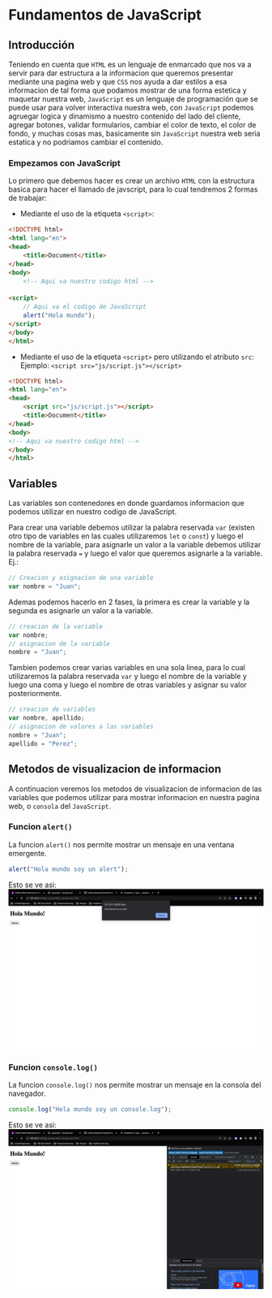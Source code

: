 # Fundamentos de JavaScript
## Introducción
Teniendo en cuenta que `HTML` es un lenguaje de enmarcado que nos va a servir para dar estructura a la informacion que queremos presentar mediante una pagina web y que `CSS` nos ayuda a dar estilos a esa informacion de tal forma que podamos mostrar de una forma estetica y maquetar nuestra web, `JavaScript` es un lenguaje de programación que se puede usar para volver interactiva nuestra web, con `JavaScript` podemos agruegar logica y dinamismo a nuestro contenido del lado del cliente, agregar botones, validar formularios, cambiar el color de texto, el color de fondo, y muchas cosas mas, basicamente sin `JavaScript` nuestra web seria estatica y no podriamos cambiar el contenido.

### Empezamos con JavaScript
Lo primero que debemos hacer es crear un archivo `HTML` con la estructura basica para hacer el llamado de javscript, para lo cual tendremos 2 formas de trabajar:

* Mediante el uso de la etiqueta `<script>`:
    
```html 
<!DOCTYPE html>
<html lang="en">
<head>
    <title>Document</title>
</head>
<body>
    <!-- Aqui va nuestro codigo html --> 

<script>
    // Aqui va el codigo de JavaScript
    alert("Hola mundo");
</script>
</body>
</html>
```
* Mediante el uso de la etiqueta `<script>` pero utilizando el atributo `src`:  
    Ejemplo: `<script src="js/script.js"></script>`
```html 
<!DOCTYPE html>
<html lang="en">
<head>
    <script src="js/script.js"></script>
    <title>Document</title>
</head>
<body>
<!-- Aqui va nuestro codigo html --> 
</body>
</html>
```
## Variables
Las variables son contenedores en donde guardamos informacion que podemos utilizar en nuestro codigo de JavaScript. 

Para crear una variable debemos utilizar la palabra reservada `var` (existen otro tipo de variables en las cuales utilizaremos `let` o `const`) y luego el nombre de la variable, para asignarle un valor a la variable debemos utilizar la palabra reservada `=` y luego el valor que queremos asignarle a la variable.  
Ej.:
```javascript
// Creacion y asignacion de una variable
var nombre = "Juan";
```
Ademas podemos hacerlo en 2 fases, la primera es crear la variable y la segunda es asignarle un valor a la variable.

```javascript
// creacion de la variable
var nombre;
// asignacion de la variable
nombre = "Juan";
```

Tambien podemos crear varias variables en una sola linea, para lo cual utilizaremos la palabra reservada `var` y luego el nombre de la variable y luego una coma y luego el nombre de otras variables y asignar su valor posteriormente.

```javascript
// creacion de variables
var nombre, apellido;
// asignacion de valores a las variables
nombre = "Juan";
apellido = "Perez";
```

## Metodos de visualizacion de informacion
A continuacion veremos los metodos de visualizacion de informacion de las variables que podemos utilizar para mostrar informacion en nuestra pagina web, o `consola` del `JavaScript`.

### Funcion `alert()`
La funcion `alert()` nos permite mostrar un mensaje en una ventana emergente.

```javascript
alert("Hola mundo soy un alert");
```
Esto se ve asi:
![Funcion alert](./9_javaScript/img/funcionAlert.png)

### Funcion `console.log()`
La funcion `console.log()` nos permite mostrar un mensaje en la consola del navegador.

```javascript
console.log("Hola mundo soy un console.log");
```
Esto se ve asi:
![Funcion console.log](./9_javaScript/img/funcionConsoleLog.png)